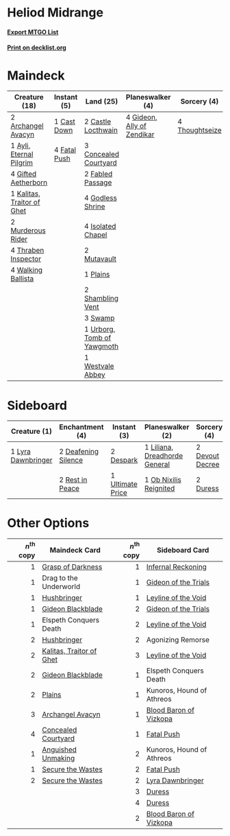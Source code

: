 # Heliod Midrange

#### [Export MTGO List](../collection/Heliod%20Midrange/Heliod%20Midrange.txt)
#### [Print on decklist.org](http://decklist.org/?deckmain=2%09Archangel%20Avacyn%0A1%09Ayli,%20Eternal%20Pilgrim%0A1%09Cast%20Down%0A2%09Castle%20Locthwain%0A3%09Concealed%20Courtyard%0A2%09Fabled%20Passage%0A4%09Fatal%20Push%0A4%09Gideon,%20Ally%20of%20Zendikar%0A4%09Gifted%20Aetherborn%0A4%09Godless%20Shrine%0A4%09Heliod,%20Sun-Crowned%0A4%09Isolated%20Chapel%0A1%09Kalitas,%20Traitor%20of%20Ghet%0A2%09Murderous%20Rider%0A2%09Mutavault%0A1%09Plains%0A2%09Shambling%20Vent%0A3%09Swamp%0A4%09Thoughtseize%0A4%09Thraben%20Inspector%0A1%09Urborg,%20Tomb%20of%20Yawgmoth%0A4%09Walking%20Ballista%0A1%09Westvale%20Abbey&deckside=1%09Agonizing%20Remorse%0A2%09Deafening%20Silence%0A2%09Despark%0A2%09Devout%20Decree%0A2%09Duress%0A1%09Liliana,%20Dreadhorde%20General%0A1%09Lyra%20Dawnbringer%0A1%09Ob%20Nixilis%20Reignited%0A2%09Rest%20in%20Peace%0A1%09Ultimate%20Price)
# Maindeck

|                                            Creature (18)                                            |                                      Instant (5)                                      |                                              Land (25)                                              |                                          Planeswalker (4)                                           |                                       Sorcery (4)                                       |     Unknown (4)     |
|-----------------------------------------------------------------------------------------------------|---------------------------------------------------------------------------------------|-----------------------------------------------------------------------------------------------------|-----------------------------------------------------------------------------------------------------|-----------------------------------------------------------------------------------------|---------------------|
|2 [Archangel Avacyn](http://gatherer.wizards.com/Pages/Card/Details.aspx?multiverseid=409741)        |1 [Cast Down](http://gatherer.wizards.com/Pages/Card/Details.aspx?multiverseid=442969) |2 [Castle Locthwain](http://gatherer.wizards.com/Pages/Card/Details.aspx?multiverseid=473203)        |4 [Gideon, Ally of Zendikar](http://gatherer.wizards.com/Pages/Card/Details.aspx?multiverseid=401897)|4 [Thoughtseize](http://gatherer.wizards.com/Pages/Card/Details.aspx?multiverseid=438676)|4 Heliod, Sun-Crowned|
|1 [Ayli, Eternal Pilgrim](http://gatherer.wizards.com/Pages/Card/Details.aspx?multiverseid=407661)   |4 [Fatal Push](http://gatherer.wizards.com/Pages/Card/Details.aspx?multiverseid=423724)|3 [Concealed Courtyard](http://gatherer.wizards.com/Pages/Card/Details.aspx?multiverseid=417818)     |                                                                                                     |                                                                                         |                     |
|4 [Gifted Aetherborn](http://gatherer.wizards.com/Pages/Card/Details.aspx?multiverseid=423728)       |                                                                                       |2 [Fabled Passage](http://gatherer.wizards.com/Pages/Card/Details.aspx?multiverseid=473206)          |                                                                                                     |                                                                                         |                     |
|1 [Kalitas, Traitor of Ghet](http://gatherer.wizards.com/Pages/Card/Details.aspx?multiverseid=407596)|                                                                                       |4 [Godless Shrine](http://gatherer.wizards.com/Pages/Card/Details.aspx?multiverseid=405099)          |                                                                                                     |                                                                                         |                     |
|2 [Murderous Rider](http://gatherer.wizards.com/Pages/Card/Details.aspx?multiverseid=473059)         |                                                                                       |4 [Isolated Chapel](http://gatherer.wizards.com/Pages/Card/Details.aspx?multiverseid=443129)         |                                                                                                     |                                                                                         |                     |
|4 [Thraben Inspector](http://gatherer.wizards.com/Pages/Card/Details.aspx?multiverseid=409784)       |                                                                                       |2 [Mutavault](http://gatherer.wizards.com/Pages/Card/Details.aspx?multiverseid=370733)               |                                                                                                     |                                                                                         |                     |
|4 [Walking Ballista](http://gatherer.wizards.com/Pages/Card/Details.aspx?multiverseid=423848)        |                                                                                       |1 [Plains](http://gatherer.wizards.com/Pages/Card/Details.aspx?multiverseid=439856)                  |                                                                                                     |                                                                                         |                     |
|                                                                                                     |                                                                                       |2 [Shambling Vent](http://gatherer.wizards.com/Pages/Card/Details.aspx?multiverseid=402031)          |                                                                                                     |                                                                                         |                     |
|                                                                                                     |                                                                                       |3 [Swamp](http://gatherer.wizards.com/Pages/Card/Details.aspx?multiverseid=439858)                   |                                                                                                     |                                                                                         |                     |
|                                                                                                     |                                                                                       |1 [Urborg, Tomb of Yawgmoth](http://gatherer.wizards.com/Pages/Card/Details.aspx?multiverseid=383425)|                                                                                                     |                                                                                         |                     |
|                                                                                                     |                                                                                       |1 [Westvale Abbey](http://gatherer.wizards.com/Pages/Card/Details.aspx?multiverseid=410049)          |                                                                                                     |                                                                                         |                     |


# Sideboard

|                                        Creature (1)                                         |                                       Enchantment (4)                                        |                                        Instant (3)                                        |                                            Planeswalker (2)                                            |                                       Sorcery (4)                                        |    Unknown (1)    |
|---------------------------------------------------------------------------------------------|----------------------------------------------------------------------------------------------|-------------------------------------------------------------------------------------------|--------------------------------------------------------------------------------------------------------|------------------------------------------------------------------------------------------|-------------------|
|1 [Lyra Dawnbringer](http://gatherer.wizards.com/Pages/Card/Details.aspx?multiverseid=442914)|2 [Deafening Silence](http://gatherer.wizards.com/Pages/Card/Details.aspx?multiverseid=472972)|2 [Despark](http://gatherer.wizards.com/Pages/Card/Details.aspx?multiverseid=461117)       |1 [Liliana, Dreadhorde General](http://gatherer.wizards.com/Pages/Card/Details.aspx?multiverseid=461024)|2 [Devout Decree](http://gatherer.wizards.com/Pages/Card/Details.aspx?multiverseid=466767)|1 Agonizing Remorse|
|                                                                                             |2 [Rest in Peace](http://gatherer.wizards.com/Pages/Card/Details.aspx?multiverseid=442021)    |1 [Ultimate Price](http://gatherer.wizards.com/Pages/Card/Details.aspx?multiverseid=394735)|1 [Ob Nixilis Reignited](http://gatherer.wizards.com/Pages/Card/Details.aspx?multiverseid=401971)       |2 [Duress](http://gatherer.wizards.com/Pages/Card/Details.aspx?multiverseid=14557)        |                   |


# Other Options

|*n*<sup>th</sup> copy|                                           Maindeck Card                                           |*n*<sup>th</sup> copy|                                         Sideboard Card                                          |
|--------------------:|---------------------------------------------------------------------------------------------------|--------------------:|-------------------------------------------------------------------------------------------------|
|                    1|[Grasp of Darkness](http://gatherer.wizards.com/Pages/Card/Details.aspx?multiverseid=407595)       |                    1|[Infernal Reckoning](http://gatherer.wizards.com/Pages/Card/Details.aspx?multiverseid=447238)    |
|                    1|Drag to the Underworld                                                                             |                    1|[Gideon of the Trials](http://gatherer.wizards.com/Pages/Card/Details.aspx?multiverseid=426716)  |
|                    1|[Hushbringer](http://gatherer.wizards.com/Pages/Card/Details.aspx?multiverseid=472980)             |                    1|[Leyline of the Void](http://gatherer.wizards.com/Pages/Card/Details.aspx?multiverseid=107682)   |
|                    1|[Gideon Blackblade](http://gatherer.wizards.com/Pages/Card/Details.aspx?multiverseid=463943)       |                    2|[Gideon of the Trials](http://gatherer.wizards.com/Pages/Card/Details.aspx?multiverseid=426716)  |
|                    1|Elspeth Conquers Death                                                                             |                    2|[Leyline of the Void](http://gatherer.wizards.com/Pages/Card/Details.aspx?multiverseid=107682)   |
|                    2|[Hushbringer](http://gatherer.wizards.com/Pages/Card/Details.aspx?multiverseid=472980)             |                    2|Agonizing Remorse                                                                                |
|                    2|[Kalitas, Traitor of Ghet](http://gatherer.wizards.com/Pages/Card/Details.aspx?multiverseid=407596)|                    3|[Leyline of the Void](http://gatherer.wizards.com/Pages/Card/Details.aspx?multiverseid=107682)   |
|                    2|[Gideon Blackblade](http://gatherer.wizards.com/Pages/Card/Details.aspx?multiverseid=463943)       |                    1|Elspeth Conquers Death                                                                           |
|                    2|[Plains](http://gatherer.wizards.com/Pages/Card/Details.aspx?multiverseid=439856)                  |                    1|Kunoros, Hound of Athreos                                                                        |
|                    3|[Archangel Avacyn](http://gatherer.wizards.com/Pages/Card/Details.aspx?multiverseid=409741)        |                    1|[Blood Baron of Vizkopa](http://gatherer.wizards.com/Pages/Card/Details.aspx?multiverseid=433096)|
|                    4|[Concealed Courtyard](http://gatherer.wizards.com/Pages/Card/Details.aspx?multiverseid=417818)     |                    1|[Fatal Push](http://gatherer.wizards.com/Pages/Card/Details.aspx?multiverseid=423724)            |
|                    1|[Anguished Unmaking](http://gatherer.wizards.com/Pages/Card/Details.aspx?multiverseid=410006)      |                    2|Kunoros, Hound of Athreos                                                                        |
|                    1|[Secure the Wastes](http://gatherer.wizards.com/Pages/Card/Details.aspx?multiverseid=394683)       |                    2|[Fatal Push](http://gatherer.wizards.com/Pages/Card/Details.aspx?multiverseid=423724)            |
|                    2|[Secure the Wastes](http://gatherer.wizards.com/Pages/Card/Details.aspx?multiverseid=394683)       |                    2|[Lyra Dawnbringer](http://gatherer.wizards.com/Pages/Card/Details.aspx?multiverseid=442914)      |
|                     |                                                                                                   |                    3|[Duress](http://gatherer.wizards.com/Pages/Card/Details.aspx?multiverseid=14557)                 |
|                     |                                                                                                   |                    4|[Duress](http://gatherer.wizards.com/Pages/Card/Details.aspx?multiverseid=14557)                 |
|                     |                                                                                                   |                    2|[Blood Baron of Vizkopa](http://gatherer.wizards.com/Pages/Card/Details.aspx?multiverseid=433096)|

